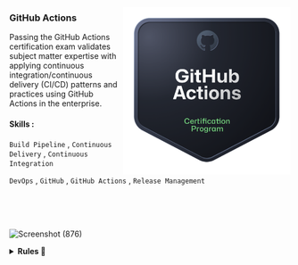 [<img align="right" alt="GitHub Foundations exam logo" width="300" src="https://github.com/akashdip2001/akashdip2001/raw/main/img/Badge/github-actions.png">](https://www.linkedin.com/posts/akashdip2001_macbook-desktop-github-activity-7286721666125119488-G-B4) 

### GitHub Actions

Passing the GitHub Actions certification exam validates subject matter expertise with applying continuous integration/continuous delivery (CI/CD) patterns and practices using GitHub Actions in the enterprise.

#### Skills :

`Build Pipeline` ,  `Continuous Delivery` ,  `Continuous Integration`

`DevOps` , `GitHub` , `GitHub Actions` , `Release Management`

</br>
</br>
</br>

![Screenshot (876)](https://github.com/user-attachments/assets/8015d816-9b0b-48ce-b526-e60e31b60184)

<details>	
 <summary><b>Rules 🔐</b></summary>
  
![1](https://github.com/user-attachments/assets/f1d61bfb-918a-41b7-86ef-2823da5a7bfe)
![2](https://github.com/user-attachments/assets/59cb4aca-fa17-490e-baf7-7dff6a636ec5)
![3](https://github.com/user-attachments/assets/c250ff73-23fc-44ba-af55-67adc81c5394)

---

### 🔐 1. How does a proctor communicate with a test taker?
Answer: Through the live chat function.

### 🔐 2. Which of the below is considered a valid photo identification card?
Answer: A current government-issued photo identification card.

### 🔐 3. What is a proctor checking when reviewing a room scan prior to admission? (Select all that apply)
Answer:
 * The workspace is free of prohibited materials.
 * No other individuals are present.
 * Lighting is adequate.
   
### 🔐 4. At what point does the test timer start counting down?
Answer: When the test is released.

### 🔐 5. In order to end the test session properly, the test taker must...
Answer: Click on the end session button.

### 🔐 6. Which are the most common violations leading to the termination of a test? (Select all that apply)
Answer:
 * Someone else in the room.
 * Talking to yourself/reading questions aloud.
   
### 🔐 7. If a test taker grabs their cell phone and takes a picture of the results screen at the end of the test, what will the proctor do?
Answer: Terminate the test taker and file a report.

---

</details>

